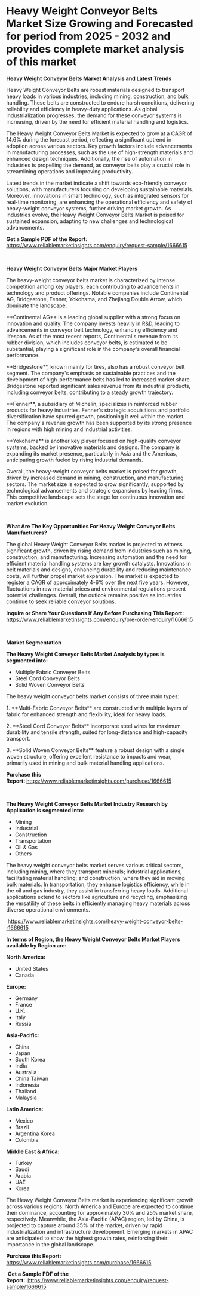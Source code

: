 <p><h1>Heavy Weight Conveyor Belts Market Size Growing and Forecasted for period from 2025 - 2032 and provides complete market analysis of this market</h1></p><p><strong>Heavy Weight Conveyor Belts Market Analysis and Latest Trends</strong></p>
<p><p>Heavy Weight Conveyor Belts are robust materials designed to transport heavy loads in various industries, including mining, construction, and bulk handling. These belts are constructed to endure harsh conditions, delivering reliability and efficiency in heavy-duty applications. As global industrialization progresses, the demand for these conveyor systems is increasing, driven by the need for efficient material handling and logistics.</p><p>The Heavy Weight Conveyor Belts Market is expected to grow at a CAGR of 14.6% during the forecast period, reflecting a significant uptrend in adoption across various sectors. Key growth factors include advancements in manufacturing processes, such as the use of high-strength materials and enhanced design techniques. Additionally, the rise of automation in industries is propelling the demand, as conveyor belts play a crucial role in streamlining operations and improving productivity.</p><p>Latest trends in the market indicate a shift towards eco-friendly conveyor solutions, with manufacturers focusing on developing sustainable materials. Moreover, innovations in smart technology, such as integrated sensors for real-time monitoring, are enhancing the operational efficiency and safety of heavy-weight conveyor systems, further driving market growth. As industries evolve, the Heavy Weight Conveyor Belts Market is poised for sustained expansion, adapting to new challenges and technological advancements.</p></p>
<p><strong>Get a Sample PDF of the Report:&nbsp;</strong> <a href="https://www.reliablemarketinsights.com/enquiry/request-sample/1666615?utm_campaign=3058&utm_medium=2&utm_source=Github&utm_content=ia&utm_term=18042025&utm_id=heavy-weight-conveyor-belts">https://www.reliablemarketinsights.com/enquiry/request-sample/1666615</a></p>
<p>&nbsp;</p>
<p><strong>Heavy Weight Conveyor Belts Major Market Players</strong></p>
<p><p>The heavy-weight conveyor belts market is characterized by intense competition among key players, each contributing to advancements in technology and product offerings. Notable companies include Continental AG, Bridgestone, Fenner, Yokohama, and Zhejiang Double Arrow, which dominate the landscape.</p><p>**Continental AG** is a leading global supplier with a strong focus on innovation and quality. The company invests heavily in R&D, leading to advancements in conveyor belt technology, enhancing efficiency and lifespan. As of the most recent reports, Continental's revenue from its rubber division, which includes conveyor belts, is estimated to be substantial, playing a significant role in the company's overall financial performance.</p><p>**Bridgestone**, known mainly for tires, also has a robust conveyor belt segment. The company's emphasis on sustainable practices and the development of high-performance belts has led to increased market share. Bridgestone reported significant sales revenue from its industrial products, including conveyor belts, contributing to a steady growth trajectory.</p><p>**Fenner**, a subsidiary of Michelin, specializes in reinforced rubber products for heavy industries. Fenner's strategic acquisitions and portfolio diversification have spurred growth, positioning it well within the market. The company's revenue growth has been supported by its strong presence in regions with high mining and industrial activities.</p><p>**Yokohama** is another key player focused on high-quality conveyor systems, backed by innovative materials and designs. The company is expanding its market presence, particularly in Asia and the Americas, anticipating growth fueled by rising industrial demands.</p><p>Overall, the heavy-weight conveyor belts market is poised for growth, driven by increased demand in mining, construction, and manufacturing sectors. The market size is expected to grow significantly, supported by technological advancements and strategic expansions by leading firms. This competitive landscape sets the stage for continuous innovation and market evolution.</p></p>
<p>&nbsp;</p>
<p><strong>What Are The Key Opportunities For Heavy Weight Conveyor Belts Manufacturers?</strong></p>
<p><p>The global Heavy Weight Conveyor Belts market is projected to witness significant growth, driven by rising demand from industries such as mining, construction, and manufacturing. Increasing automation and the need for efficient material handling systems are key growth catalysts. Innovations in belt materials and designs, enhancing durability and reducing maintenance costs, will further propel market expansion. The market is expected to register a CAGR of approximately 4-6% over the next five years. However, fluctuations in raw material prices and environmental regulations present potential challenges. Overall, the outlook remains positive as industries continue to seek reliable conveyor solutions.</p></p>
<p><strong>Inquire or Share Your Questions If Any Before Purchasing This Report:</strong> <a href="https://www.reliablemarketinsights.com/enquiry/pre-order-enquiry/1666615?utm_campaign=3058&utm_medium=2&utm_source=Github&utm_content=ia&utm_term=18042025&utm_id=heavy-weight-conveyor-belts">https://www.reliablemarketinsights.com/enquiry/pre-order-enquiry/1666615</a></p>
<p>&nbsp;</p>
<p><strong>Market Segmentation</strong></p>
<p><strong>The Heavy Weight Conveyor Belts Market Analysis by types is segmented into:</strong></p>
<p><ul><li>Multiply Fabric Conveyer Belts</li><li>Steel Cord Conveyor Belts</li><li>Solid Woven Conveyor Belts</li></ul></p>
<p><p>The heavy weight conveyor belts market consists of three main types: </p><p>1. **Multi-Fabric Conveyor Belts** are constructed with multiple layers of fabric for enhanced strength and flexibility, ideal for heavy loads. </p><p>2. **Steel Cord Conveyor Belts** incorporate steel wires for maximum durability and tensile strength, suited for long-distance and high-capacity transport. </p><p>3. **Solid Woven Conveyor Belts** feature a robust design with a single woven structure, offering excellent resistance to impacts and wear, primarily used in mining and bulk material handling applications.</p></p>
<p><strong>Purchase this Report:&nbsp;</strong><a href="https://www.reliablemarketinsights.com/purchase/1666615?utm_campaign=3058&utm_medium=2&utm_source=Github&utm_content=ia&utm_term=18042025&utm_id=heavy-weight-conveyor-belts">https://www.reliablemarketinsights.com/purchase/1666615</a></p>
<p>&nbsp;</p>
<p><strong>The Heavy Weight Conveyor Belts Market Industry Research by Application is segmented into:</strong></p>
<p><ul><li>Mining</li><li>Industrial</li><li>Construction</li><li>Transportation</li><li>Oil & Gas</li><li>Others</li></ul></p>
<p><p>The heavy weight conveyor belts market serves various critical sectors, including mining, where they transport minerals; industrial applications, facilitating material handling; and construction, where they aid in moving bulk materials. In transportation, they enhance logistics efficiency, while in the oil and gas industry, they assist in transferring heavy loads. Additional applications extend to sectors like agriculture and recycling, emphasizing the versatility of these belts in efficiently managing heavy materials across diverse operational environments.</p></p>
<p><a href="https://www.reliablemarketinsights.com/heavy-weight-conveyor-belts-r1666615?utm_campaign=3058&utm_medium=2&utm_source=Github&utm_content=ia&utm_term=18042025&utm_id=heavy-weight-conveyor-belts">&nbsp;https://www.reliablemarketinsights.com/heavy-weight-conveyor-belts-r1666615</a></p>
<p><strong>In terms of Region, the Heavy Weight Conveyor Belts Market Players available by Region are:</strong></p>
<p>
    <p> <strong> North America: </strong>
        <ul>
            <li>United States</li>
            <li>Canada</li>
        </ul>
        </p> 
    <p> <strong> Europe: </strong>
        <ul>
            <li>Germany</li>
            <li>France</li>
            <li>U.K.</li>
            <li>Italy</li>
            <li>Russia</li>
        </ul>
        </p> 
    <p> <strong> Asia-Pacific: </strong>
        <ul>
            <li>China</li>
            <li>Japan</li>
            <li>South Korea</li>
            <li>India</li>
            <li>Australia</li>
            <li>China Taiwan</li>
            <li>Indonesia</li>
            <li>Thailand</li>
            <li>Malaysia</li>
        </ul>
        </p> 
    <p> <strong> Latin America: </strong>
        <ul>
            <li>Mexico</li>
            <li>Brazil</li>
            <li>Argentina Korea</li>
            <li>Colombia</li>
        </ul>
        </p> 
    <p> <strong> Middle East & Africa: </strong>
        <ul>
            <li>Turkey</li>
            <li>Saudi</li>
            <li>Arabia</li>
            <li>UAE</li>
            <li>Korea</li>
        </ul>
    </p>
    </p>
<p><p>The Heavy Weight Conveyor Belts market is experiencing significant growth across various regions. North America and Europe are expected to continue their dominance, accounting for approximately 30% and 25% market share, respectively. Meanwhile, the Asia-Pacific (APAC) region, led by China, is projected to capture around 35% of the market, driven by rapid industrialization and infrastructure development. Emerging markets in APAC are anticipated to show the highest growth rates, reinforcing their importance in the global landscape.</p></p>
<p><strong>Purchase this Report: </strong><a href="https://www.reliablemarketinsights.com/purchase/1666615?utm_campaign=3058&utm_medium=2&utm_source=Github&utm_content=ia&utm_term=18042025&utm_id=heavy-weight-conveyor-belts">https://www.reliablemarketinsights.com/purchase/1666615</a></p>
<p>&nbsp;<strong>Get a Sample PDF of the Report:&nbsp;&nbsp;</strong><a href="https://www.reliablemarketinsights.com/enquiry/request-sample/1666615?utm_campaign=3058&utm_medium=2&utm_source=Github&utm_content=ia&utm_term=18042025&utm_id=heavy-weight-conveyor-belts">https://www.reliablemarketinsights.com/enquiry/request-sample/1666615</a></p>
<p><strong></strong></p>
<p><p></p><p></p><p></p></p>